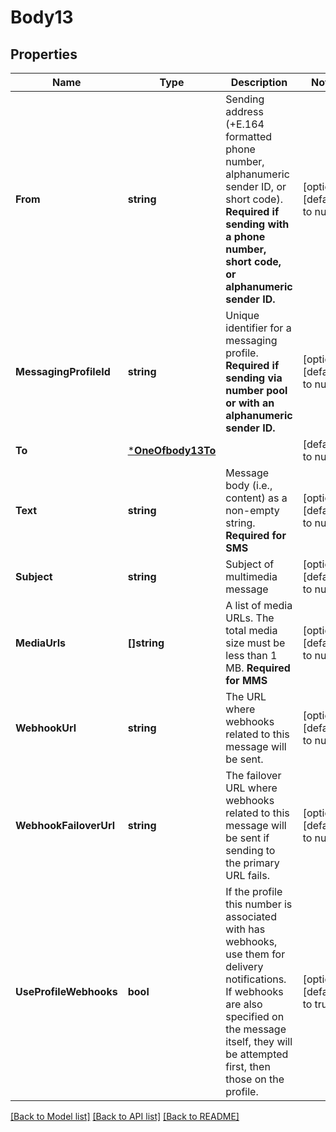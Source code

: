 # Body13

## Properties
Name | Type | Description | Notes
------------ | ------------- | ------------- | -------------
**From** | **string** | Sending address (+E.164 formatted phone number, alphanumeric sender ID, or short code).  **Required if sending with a phone number, short code, or alphanumeric sender ID.**  | [optional] [default to null]
**MessagingProfileId** | **string** | Unique identifier for a messaging profile.  **Required if sending via number pool or with an alphanumeric sender ID.**  | [optional] [default to null]
**To** | [***OneOfbody13To**](OneOfbody13To.md) |  | [default to null]
**Text** | **string** | Message body (i.e., content) as a non-empty string.  **Required for SMS** | [optional] [default to null]
**Subject** | **string** | Subject of multimedia message | [optional] [default to null]
**MediaUrls** | **[]string** | A list of media URLs. The total media size must be less than 1 MB.  **Required for MMS** | [optional] [default to null]
**WebhookUrl** | **string** | The URL where webhooks related to this message will be sent. | [optional] [default to null]
**WebhookFailoverUrl** | **string** | The failover URL where webhooks related to this message will be sent if sending to the primary URL fails. | [optional] [default to null]
**UseProfileWebhooks** | **bool** | If the profile this number is associated with has webhooks, use them for delivery notifications. If webhooks are also specified on the message itself, they will be attempted first, then those on the profile. | [optional] [default to true]

[[Back to Model list]](../README.md#documentation-for-models) [[Back to API list]](../README.md#documentation-for-api-endpoints) [[Back to README]](../README.md)


